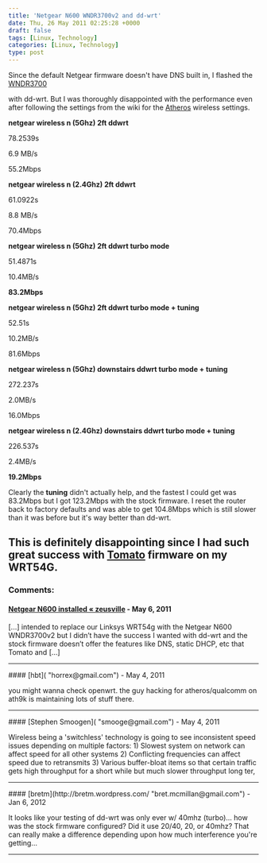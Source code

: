 ```yaml
---
title: 'Netgear N600 WNDR3700v2 and dd-wrt'
date: Thu, 26 May 2011 02:25:28 +0000
draft: false
tags: [Linux, Technology]
categories: [Linux, Technology]
type: post
---
```


Since the default Netgear firmware doesn't have DNS built in, I flashed the [WNDR3700](http://www.dd-wrt.com/wiki/index.php/Netgear_WNDR3700)

with dd-wrt. But I was thoroughly disappointed with the performance even after following the settings from the wiki for the [Atheros](http://www.dd-wrt.com/wiki/index.php/Atheros/ath_wireless_settings) wireless settings.

**netgear wireless n (5Ghz) 2ft ddwrt**

78.2539s

6.9 MB/s

55.2Mbps

**netgear wireless n (2.4Ghz) 2ft ddwrt**

61.0922s

8.8 MB/s

70.4Mbps

**netgear wireless n (5Ghz) 2ft ddwrt turbo mode**

51.4871s

10.4MB/s

**83.2Mbps**

**netgear wireless n (5Ghz) 2ft ddwrt turbo mode + tuning**

52.51s

10.2MB/s

81.6Mbps

**netgear wireless n (5Ghz) downstairs ddwrt turbo mode + tuning**

272.237s

2.0MB/s

16.0Mbps

**netgear wireless n (2.4Ghz) downstairs ddwrt turbo mode + tuning**

226.537s

2.4MB/s

**19.2Mbps**

Clearly the **tuning** didn't actually help, and the fastest I could get was 83.2Mbps but I got 123.2Mbps with the stock firmware. I reset the router back to factory defaults and was able to get 104.8Mbps which is still slower than it was before but it's way better than dd-wrt.

This is definitely disappointing since I had such great success with [Tomato](http://www.polarcloud.com/tomato) firmware on my WRT54G.
---
### Comments:
#### [Netgear N600 installed &laquo; zeusville](http://zeusville.wordpress.com/2011/05/28/netgear-n600-installed/ "") - <time datetime="2011-05-28 22:36:10">May 6, 2011</time>

\[...\] intended to replace our Linksys WRT54g with the Netgear N600 WNDR3700v2 but I didn’t have the success I wanted with dd-wrt and the stock firmware doesn’t offer the features like DNS, static DHCP, etc that Tomato and \[...\]
<hr />
#### [hbt]( "horrex@gmail.com") - <time datetime="2011-05-26 02:39:32">May 4, 2011</time>

you might wanna check openwrt. the guy hacking for atheros/qualcomm on ath9k is maintaining lots of stuff there.
<hr />
#### [Stephen Smoogen]( "smooge@gmail.com") - <time datetime="2011-05-26 12:22:53">May 4, 2011</time>

Wireless being a 'switchless' technology is going to see inconsistent speed issues depending on multiple factors: 1) Slowest system on network can affect speed for all other systems 2) Conflicting frequencies can affect speed due to retransmits 3) Various buffer-bloat items so that certain traffic gets high throughput for a short while but much slower throughput long ter,
<hr />
#### [bretm](http://bretm.wordpress.com/ "bret.mcmillan@gmail.com") - <time datetime="2012-01-28 19:10:26">Jan 6, 2012</time>

It looks like your testing of dd-wrt was only ever w/ 40mhz (turbo)... how was the stock firmware configured? Did it use 20/40, 20, or 40mhz? That can really make a difference depending upon how much interference you're getting...
<hr />
